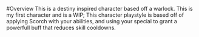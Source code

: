 #Overview
This is a destiny inspired character based off a warlock. This is my first character and is a WIP; This character playstyle is based off of applying Scorch with your abilities, and using your special to grant a powerfull buff that reduces skill cooldowns.